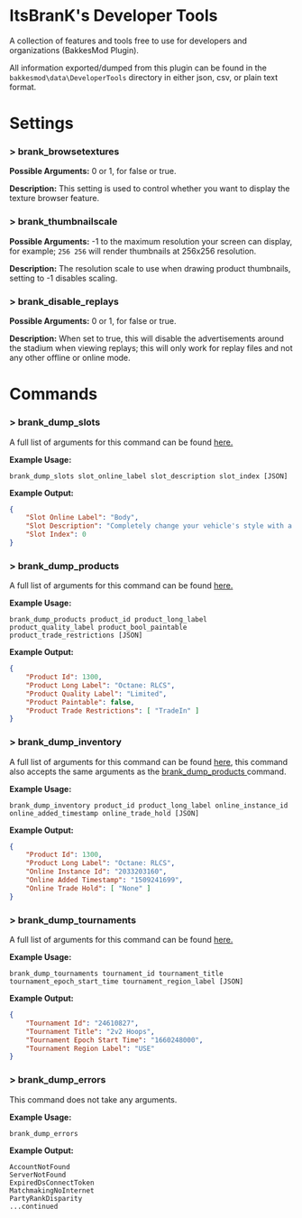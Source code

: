 # ItsBranK's Developer Tools

A collection of features and tools free to use for developers and organizations (BakkesMod Plugin).

All information exported/dumped from this plugin can be found in the `bakkesmod\data\DeveloperTools` directory in either json, csv, or plain text format.

# Settings

### > brank_browsetextures
**Possible Arguments:** 0 or 1, for false or true.

**Description:** This setting is used to control whether you want to display the texture browser feature.

### > brank_thumbnailscale
**Possible Arguments:** -1 to the maximum resolution your screen can display, for example; `256 256` will render thumbnails at 256x256 resolution.

**Description:** The resolution scale to use when drawing product thumbnails, setting to -1 disables scaling.

### > brank_disable_replays
**Possible Arguments:** 0 or 1, for false or true.

**Description:** When set to true, this will disable the advertisements around the stadium when viewing replays; this will only work for replay files and not any other offline or online mode.

# Commands

### > brank_dump_slots

A full list of arguments for this command can be found [here.](https://github.com/ItsBranK/DeveloperTools/blob/main/ARGUMENTS.md#product-slots)

**Example Usage:**

`brank_dump_slots slot_online_label slot_description slot_index [JSON]`

**Example Output:**

```json
{
	"Slot Online Label": "Body",
	"Slot Description": "Completely change your vehicle's style with a new body!",
	"Slot Index": 0
}
```

### > brank_dump_products

A full list of arguments for this command can be found [here.](https://github.com/ItsBranK/DeveloperTools/blob/main/ARGUMENTS.md#offline-products)

**Example Usage:**

`brank_dump_products product_id product_long_label product_quality_label product_bool_paintable product_trade_restrictions [JSON]`

**Example Output:**

```json
{
	"Product Id": 1300,
	"Product Long Label": "Octane: RLCS",
	"Product Quality Label": "Limited",
	"Product Paintable": false,
	"Product Trade Restrictions": [ "TradeIn" ]
}
```

### > brank_dump_inventory

A full list of arguments for this command can be found [here](brank_dump_inventory), this command also accepts the same arguments as the [brank_dump_products ](https://github.com/ItsBranK/DeveloperTools/blob/main/README.md#-brank_dump_products) command.

**Example Usage:**

`brank_dump_inventory product_id product_long_label online_instance_id online_added_timestamp online_trade_hold [JSON]`

**Example Output:**

```json
{
	"Product Id": 1300,
	"Product Long Label": "Octane: RLCS",
	"Online Instance Id": "2033203160",
	"Online Added Timestamp": "1509241699",
	"Online Trade Hold": [ "None" ]
}
```

### > brank_dump_tournaments

A full list of arguments for this command can be found [here.](https://github.com/ItsBranK/DeveloperTools/blob/main/ARGUMENTS.md#auto-tournaments)

**Example Usage:**

`brank_dump_tournaments tournament_id tournament_title tournament_epoch_start_time tournament_region_label [JSON]`

**Example Output:**

```json
{
	"Tournament Id": "24610827",
	"Tournament Title": "2v2 Hoops",
	"Tournament Epoch Start Time": "1660248000",
	"Tournament Region Label": "USE"
}
```

### > brank_dump_errors

This command does not take any arguments.

**Example Usage:**

`brank_dump_errors`

**Example Output:**

```
AccountNotFound
ServerNotFound
ExpiredDsConnectToken
MatchmakingNoInternet
PartyRankDisparity
...continued
```
